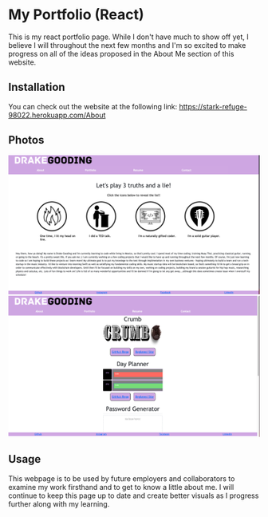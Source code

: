 # My Portfolio (React)

This is my react portfolio page. While I don't have much to show off yet, 
I believe I will throughout the next few months and I'm so excited to make 
progress on all of the ideas proposed in the About Me section of this website.

## Installation

You can check out the website at the following link: https://stark-refuge-98022.herokuapp.com/About

## Photos 
![shot1](Images/reactscreenshotabout.png)
![shot2](Images/reactscreenshotport.png)
## Usage

This webpage is to be used by future employers and collaborators to examine my work firsthand and to get to know a little about me. I will continue to keep this page up to date and create better visuals as I progress further along with my learning. 
